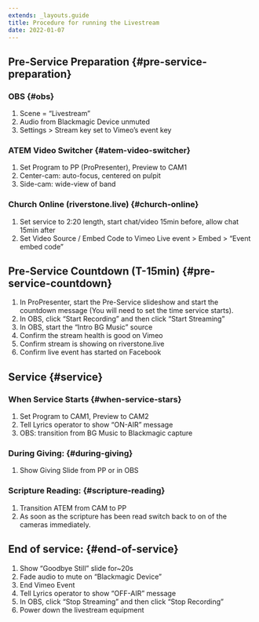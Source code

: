 ```yaml
---
extends: _layouts.guide
title: Procedure for running the Livestream
date: 2022-01-07
---
```


## Pre-Service Preparation {#pre-service-preparation}

### OBS {#obs}

1. Scene = “Livestream”
2. Audio from Blackmagic Device unmuted
3. Settings > Stream key set to Vimeo’s event key

### ATEM Video Switcher {#atem-video-switcher}

1. Set Program to PP (ProPresenter), Preview to CAM1
2. Center-cam: auto-focus, centered on pulpit
3. Side-cam: wide-view of band

### Church Online (riverstone.live) {#church-online}

1. Set service to 2:20 length, start chat/video 15min before, allow chat 15min after
2. Set Video Source / Embed Code to Vimeo Live event > Embed > “Event embed code”

## Pre-Service Countdown (T-15min) {#pre-service-countdown}

1. In ProPresenter, start the Pre-Service slideshow and start the countdown message (You will need to set the time service starts).
2. In OBS, click “Start Recording” and then click “Start Streaming”
3. In OBS, start the “Intro BG Music” source
4. Confirm the stream health is good on Vimeo
5. Confirm stream is showing on riverstone.live
6. Confirm live event has started on Facebook

## Service {#service}

### When Service Starts {#when-service-stars}

1. Set Program to CAM1, Preview to CAM2
2. Tell Lyrics operator to show “ON-AIR” message
3. OBS: transition from BG Music to Blackmagic capture

### During Giving: {#during-giving}

1. Show Giving Slide from PP or in OBS

### Scripture Reading: {#scripture-reading}

1. Transition ATEM from CAM to PP
2. As soon as the scripture has been read switch back to on of the cameras immediately.

## End of service: {#end-of-service}

1. Show “Goodbye Still” slide for\~20s
2. Fade audio to mute on “Blackmagic Device”
3. End Vimeo Event
4. Tell Lyrics operator to show “OFF-AIR” message
5. In OBS, click “Stop Streaming” and then click “Stop Recording”
6. Power down the livestream equipment
